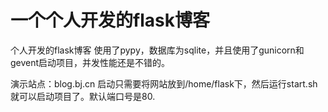 # 一个个人开发的flask博客
个人开发的flask博客
使用了pypy，数据库为sqlite，并且使用了gunicorn和gevent启动项目，并发性能还是不错的。

演示站点：blog.bj.cn
启动只需要将网站放到/home/flask下，然后运行start.sh就可以启动项目了。默认端口号是80.
